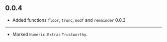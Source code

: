 0.0.4
-----
* Added functions `floor`, `trunc`, `modf` and `remainder`
0.0.3
-----
* Marked `Numeric.Extras` `Trustworthy`.
